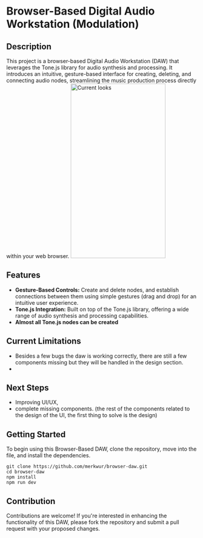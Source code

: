 # Browser-Based Digital Audio Workstation (Modulation)

## Description
This project is a browser-based Digital Audio Workstation (DAW) that leverages the Tone.js library for audio synthesis and processing. It introduces an intuitive, gesture-based interface for creating, deleting, and connecting audio nodes, streamlining the music production process directly within your web browser.
<img src="../presentation.png" alt="Current looks" style="height: 460px; width:250px;"/>
## Features
- **Gesture-Based Controls:** Create and delete nodes, and establish connections between them using simple gestures (drag and drop) for an intuitive user experience.
- **Tone.js Integration:** Built on top of the Tone.js library, offering a wide range of audio synthesis and processing capabilities.
- **Almost all Tone.js nodes can be created**

## Current Limitations
- Besides a few bugs the daw is working correctly, there are still a few components missing but they will be handled in the design section.
- 
## Next Steps
- Improving UI/UX,
- complete missing components. (the rest of the components related to the design of the UI, the first thing to solve is the design)

## Getting Started
To begin using this Browser-Based DAW, clone the repository, move into the file, and install the dependencies. 

```
git clone https://github.com/merkwur/browser-daw.git
cd browser-daw
npm install
npm run dev
```

## Contribution
Contributions are welcome! If you're interested in enhancing the functionality of this DAW, please fork the repository and submit a pull request with your proposed changes.